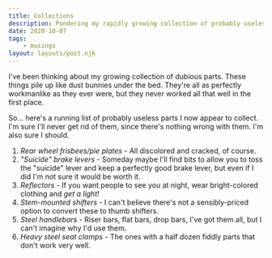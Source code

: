 ```yaml
---
title: Collections
description: Pondering my rapidly growing collection of probably useless parts.
date: 2020-10-07
tags: 
    - musings
layout: layouts/post.njk
---
```


I've been thinking about my growing collection of dubious parts. These things pile up like dust bunnies under the bed. They're all as perfectly workmanlike as they ever were, but they never worked all that well in the first place.

So... here's a running list of probably useless parts I now appear to collect. I'm sure I'll never get rid of them, since there's nothing wrong with them. I'm also sure I should.

1. *Rear wheel frisbees/pie plates* - All discolored and cracked, of course.
2. *"Suicide" brake levers* - Someday maybe I'll find bits to allow you to toss the "suicide" lever and keep a perfectly good brake lever, but even if I did I'm not sure it would be worth it.
3. *Reflectors* - If you want people to see you at night, wear bright-colored clothing and _get a light!_
4. *Stem-mounted shifters* - I can't believe there's not a sensibly-priced option to convert these to thumb shifters.
5. *Steel handlebars* - Riser bars, flat bars, drop bars, I've got them all, but I can't imagine why I'd use them.
6. *Heavy steel seat clamps* - The ones with a half dozen fiddly parts that don't work very well.
